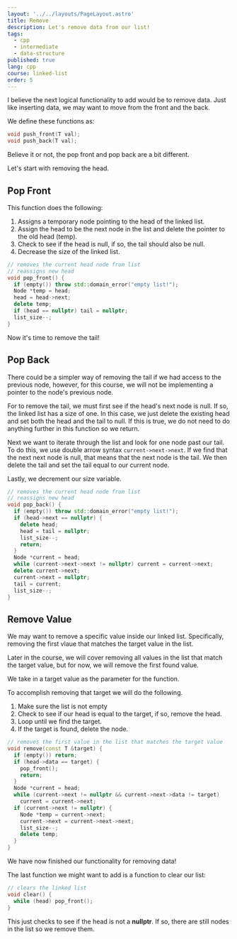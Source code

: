 ```yaml
---
layout: '../../layouts/PageLayout.astro'
title: Remove
description: Let's remove data from our list!
tags:
  - cpp
  - intermediate
  - data-structure
published: true
lang: cpp
course: linked-list
order: 5
---
```


I believe the next logical functionality to add would be to remove data. Just like inserting data, we may want to move from the front and the back.

We define these functions as:

```cpp
void push_front(T val);
void push_back(T val);
```

Believe it or not, the pop front and pop back are a bit different.

Let's start with removing the head.

## Pop Front
This function does the following:
1. Assigns a temporary node pointing to the head of the linked list.
2. Assign the head to be the next node in the list and delete the pointer to the old head (temp).
3. Check to see if the head is null, if so, the tail should also be null.
3. Decrease the size of the linked list.

```cpp
// removes the current head node from list
// reassigns new head
void pop_front() {
  if (empty()) throw std::domain_error("empty list!");
  Node *temp = head;
  head = head->next;
  delete temp;
  if (head == nullptr) tail = nullptr;
  list_size--;
}
```
Now it's time to remove the tail!

## Pop Back
There could be a simpler way of removing the tail if we had access to the previous node, however, for this course, we will not be implementing a pointer to the node's previous node.

For to remove the tail, we must first see if the head's next node is null. If so, the linked list has a size of one. In this case, we just delete the existing head and set both the head and the tail to null. If this is true, we do not need to do anything further in this function so we return.

Next we want to iterate through the list and look for one node past our tail. To do this, we use double arrow syntax `current->next->next`. If we find that the next next node is null, that means that the next node is the tail. We then delete the tail and set the tail equal to our current node.

Lastly, we decrement our size variable.

```cpp
// removes the current head node from list
// reassigns new head
void pop_back() {
  if (empty()) throw std::domain_error("empty list!");
  if (head->next == nullptr) {
    delete head;
    head = tail = nullptr;
    list_size--;
    return;
  }
  Node *current = head;
  while (current->next->next != nullptr) current = current->next;
  delete current->next;
  current->next = nullptr;
  tail = current;
  list_size--;
}
```

## Remove Value
We may want to remove a specific value inside our linked list. Specifically, removing the first vlaue that matches the target value in the list.

Later in the course, we will cover removing all values in the list that match the target value, but for now, we will remove the first found value.

We take in a target value as the parameter for the function.

To accomplish removing that target we will do the following.
1. Make sure the list is not empty
2. Check to see if our head is equal to the target, if so, remove the head.
3. Loop until we find the target.
4. If the target is found, delete the node.
```cpp
// removes the first value in the list that matches the target value
void remove(const T &target) {
  if (empty()) return;
  if (head->data == target) {
    pop_front();
    return;
  }
  Node *current = head;
  while (current->next != nullptr && current->next->data != target)
    current = current->next;
  if (current->next != nullptr) {
    Node *temp = current->next;
    current->next = current->next->next;
    list_size--;
    delete temp;
  }
}
```

We have now finished our functionality for removing data!

The last function we might want to add is a function to clear our list:

```cpp
// clears the linked list
void clear() {
  while (head) pop_front();
}
```

This just checks to see if the head is not a **nullptr**. If so, there are still nodes in the list so we remove them.

